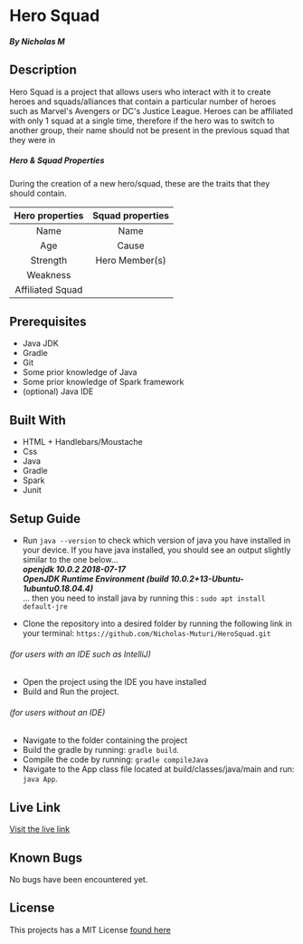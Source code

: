 # Hero Squad
##### By Nicholas M

## Description
Hero Squad is a project that allows users who interact with it to create heroes and squads/alliances that contain a particular number of heroes such as Marvel's Avengers or DC's Justice League. Heroes can be affiliated with only 1 squad at a single time, therefore if the hero was to switch to another group, their name should not be present in the previous squad that they were in

##### Hero & Squad Properties
During the creation of a new hero/squad, these are the traits that they should contain.

| Hero properties  | Squad properties |
| :----: |:----:|
| Name | Name |
| Age | Cause |
| Strength | Hero Member(s) |
| Weakness | |
| Affiliated Squad | |

## Prerequisites
* Java JDK
* Gradle
* Git
* Some prior knowledge of Java
* Some prior knowledge of Spark framework
* (optional) Java IDE

## Built With
* HTML + Handlebars/Moustache
* Css
* Java
* Gradle
* Spark
* Junit

## Setup Guide
+ Run `java --version` to check which version of java you have installed in your device. If you have java installed, you should see an output slightly similar to the one below...  
_**openjdk 10.0.2 2018-07-17**_  
_**OpenJDK Runtime Environment (build 10.0.2+13-Ubuntu-1ubuntu0.18.04.4)**_  
 ... then you need to install java by running this : `sudo apt install default-jre`

+ Clone the repository into a desired folder by running the following link in your terminal: `https://github.com/Nicholas-Muturi/HeroSquad.git`

###### (for users with an IDE such as IntelliJ)
+ Open the project using the IDE you have installed
+ Build and Run the project.

###### (for users without an IDE)
+ Navigate to the folder containing the project
+ Build the gradle by running: `gradle build`.
+ Compile the code by running: `gradle compileJava`
+ Navigate to the App class file located at build/classes/java/main and run: `java App`.

## Live Link
[Visit the live link](https://hero-squad-0047.herokuapp.com)

## Known Bugs
No bugs have been encountered yet.

## License
This projects has a MIT License [found here](LICENSE)